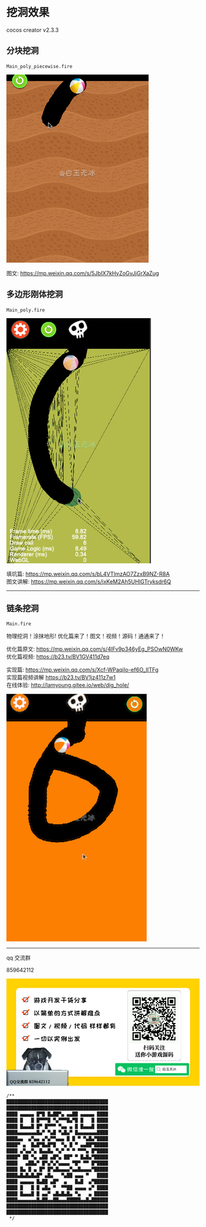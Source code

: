 
# 挖洞效果

cocos creator v2.3.3  

## 分块挖洞

`Main_poly_piecewise.fire`

![](./../img/dig_hole_poly_piece.gif)

图文: https://mp.weixin.qq.com/s/5JbIX7kHyZoGvJjGrXaZug


## 多边形刚体挖洞

`Main_poly.fire`

![](./../img/dig_hole_poly.gif)

填坑篇:  https://mp.weixin.qq.com/s/bL4VTlmzAO7ZzxB9NZ-R8A   
图文讲解: https://mp.weixin.qq.com/s/jxKeM2Ah5UHlGTryksdr6Q   

---

## 链条挖洞 

`Main.fire`

物理挖洞！涂抹地形! 优化篇来了！图文！视频！源码！通通来了！

优化篇原文:  https://mp.weixin.qq.com/s/4lFv9p346yEg_PSOwN0WKw  
优化篇视频:  https://b23.tv/BV1GV411d7eq  

实现篇:  https://mp.weixin.qq.com/s/Xcf-WPaqiIo-ef6O_IITFg   
实现篇视频讲解  https://b23.tv/BV1jz411z7w1   
在线体验:  http://lamyoung.gitee.io/web/dig_hole/   

![](./../img/dig_hole.gif)


---

qq 交流群

859642112

![](./../img/about.jpg)


```
/**
█████████████████████████████████████
█████████████████████████████████████
████ ▄▄▄▄▄ █▀█ █▄██▀▄ ▄▄██ ▄▄▄▄▄ ████
████ █   █ █▀▀▀█ ▀▄▀▀▀█▄▀█ █   █ ████
████ █▄▄▄█ █▀ █▀▀▀ ▀▄▄ ▄ █ █▄▄▄█ ████
████▄▄▄▄▄▄▄█▄▀ ▀▄█ ▀▄█▄▀ █▄▄▄▄▄▄▄████
████▄▄  ▄▀▄▄ ▄▀▄▀▀▄▄▄ █ █ ▀ ▀▄█▄▀████
████▀ ▄  █▄█▀█▄█▀█  ▀▄ █ ▀ ▄▄██▀█████
████ ▄▀▄▄▀▄ █▄▄█▄ ▀▄▀ ▀ ▀ ▀▀▀▄ █▀████
████▀ ██ ▀▄ ▄██ ▄█▀▄ ██▀ ▀ █▄█▄▀█████
████   ▄██▄▀ █▀▄▀▄▀▄▄▄▄ ▀█▀ ▀▀ █▀████
████ █▄ █ ▄ █▀ █▀▄█▄▄▄▄▀▄▄█▄▄▄▄▀█████
████▄█▄█▄█▄█▀ ▄█▄   ▀▄██ ▄▄▄ ▀   ████
████ ▄▄▄▄▄ █▄██ ▄█▀  ▄   █▄█  ▄▀█████
████ █   █ █ ▄█▄ ▀  ▀▀██ ▄▄▄▄ ▄▀ ████
████ █▄▄▄█ █ ▄▄▀ ▄█▄█▄█▄ ▀▄   ▄ █████
████▄▄▄▄▄▄▄█▄██▄▄██▄▄▄█████▄▄█▄██████
█████████████████████████████████████
█████████████████████████████████████
 */
```